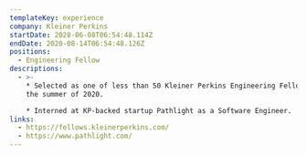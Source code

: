 ```yaml
---
templateKey: experience
company: Kleiner Perkins
startDate: 2020-06-08T06:54:48.114Z
endDate: 2020-08-14T06:54:48.126Z
positions:
  - Engineering Fellow
descriptions:
  - >-
    * Selected as one of less than 50 Kleiner Perkins Engineering Fellows for
    the summer of 2020.

    * Interned at KP-backed startup Pathlight as a Software Engineer.
links:
  - https://fellows.kleinerperkins.com/
  - https://www.pathlight.com/
---
```

